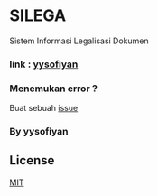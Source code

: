 # SILEGA
Sistem Informasi Legalisasi Dokumen

### link : [yysofiyan](http://linktree/yysofiyan)

### Menemukan error ?
Buat sebuah [issue](https://github.com/yysofiyan/silega/issues)

### By yysofiyan

## License
[MIT](http://opensource.org/licenses/MIT)